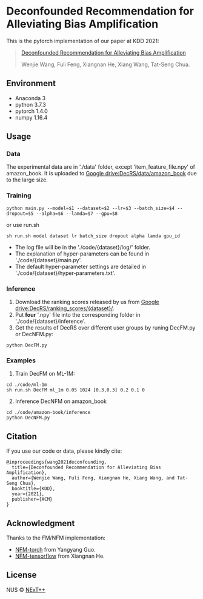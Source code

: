 # Deconfounded Recommendation for Alleviating Bias Amplification



This is the pytorch implementation of our paper at KDD 2021:

> [Deconfounded Recommendation for Alleviating Bias Amplification](https://arxiv.org/abs/2105.10648)
>
> Wenjie Wang, Fuli Feng, Xiangnan He, Xiang Wang, Tat-Seng Chua.

## Environment

- Anaconda 3
- python 3.7.3
- pytorch 1.4.0
- numpy 1.16.4

## Usage

### Data

The experimental data are in './data' folder, except 'item_feature_file.npy' of amazon_book. It is uploaded to [Google drive:DecRS/data/amazon_book](https://drive.google.com/drive/folders/1xww1VA-6Rc911vsAhucA7hi-2Np9zyWX?usp=sharing) due to the large size. 

### Training

```
python main.py --model=$1 --dataset=$2 --lr=$3 --batch_size=$4 --dropout=$5 --alpha=$6 --lamda=$7 --gpu=$8
```

or use run.sh

```
sh run.sh model dataset lr batch_size dropout alpha lamda gpu_id
```

- The log file will be in the './code/{dataset}/log/' folder. 
- The explanation of hyper-parameters can be found in './code/{dataset}/main.py'. 
- The default hyper-parameter settings are detailed in './code/{dataset}/hyper-parameters.txt'.

### Inference

1. Download the ranking scores released by us from [Google drive:DecRS/ranking_scores/{dataset}/](https://drive.google.com/drive/folders/1xww1VA-6Rc911vsAhucA7hi-2Np9zyWX?usp=sharing).
2. Put **four** '.npy' file into the corresponding folder in './code/{dataset}/inference'.
3. Get the results of DecRS over different user groups by runing DecFM.py or DecNFM.py:

```
python DecFM.py 
```

### Examples

1. Train DecFM on ML-1M:

```
cd ./code/ml-1m
sh run.sh DecFM ml_1m 0.05 1024 [0.3,0.3] 0.2 0.1 0
```

2. Inference DecNFM on amazon_book

```
cd ./code/amazon-book/inference
python DecNFM.py
```

## Citation  

If you use our code or data, please kindly cite:

```
@inproceedings{wang2021deconfounding,
  title={Deconfounded Recommendation for Alleviating Bias Amplification},
  author={Wenjie Wang, Fuli Feng, Xiangnan He, Xiang Wang, and Tat-Seng Chua},
  booktitle={KDD},
  year={2021},
  publisher={ACM}
}
```

## Acknowledgment

Thanks to the FM/NFM implementation:

- [NFM-torch](https://github.com/guoyang9/NFM-pyorch/) from Yangyang Guo.
- [NFM-tensorflow](https://github.com/hexiangnan/neural_factorization_machine) from Xiangnan He. 

## License

NUS © [NExT++](https://www.nextcenter.org/)